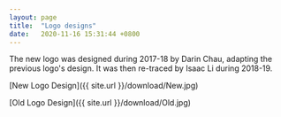```yaml
---
layout: page
title:  "Logo designs"
date:   2020-11-16 15:31:44 +0800
---
```


The new logo was designed during 2017-18 by Darin Chau, adapting the previous logo's design. It was then re-traced by Isaac Li during 2018-19.

[New Logo Design]({{ site.url }}/download/New.jpg)

[Old Logo Design]({{ site.url }}/download/Old.jpg)


